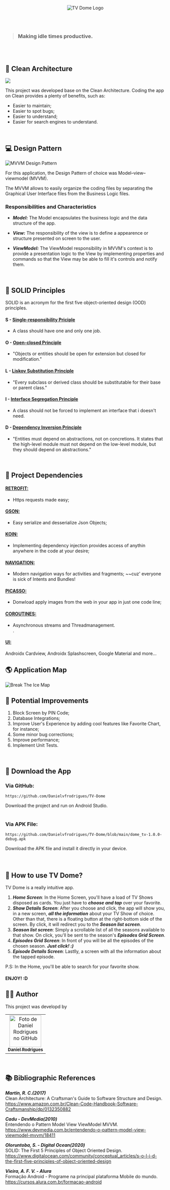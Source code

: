 <p align="center">
<img src="https://github.com/Danielvfrodrigues/TV-Dome/blob/main/app/src/main/res/drawable/TV_DOME-removebg-preview.png" alt="TV Dome Logo">
</p>

<br>
<br>

> ### Making idle times productive.

<br>
<br>

## 📐 Clean Architecture

<img src="https://www.objective.com.br/wp-content/uploads/2020/01/Camada-de-Dados-Data-Layer.png">

This project was developed base on the Clean Architecture.
Coding the app on Clean provides a plenty of benefits, such as: 

* Easier to maintain;
* Easier to spot bugs;
* Easier to understand;
* Easier for search engines to understand.
<br>


## 💻 Design Pattern

<img src="https://cdn.ttgtmedia.com/rms/onlineimages/whatis-model_view_viewmodel.png" alt="MVVM Design Pattern">

For this application, the Design Pattern of choice was Model–view–viewmodel (MVVM).

The MVVM allows to easily organize the coding files by separating the Graphical User Interface files from the Business Logic files.

### Responsibilities and Characteristics

* ***Model:*** The Model encapsulates the business logic and the data structure of the app.

* ***View:*** The responsibility of the view is to define a appearence or structure presented on screen to the user.

* ***ViewModel:*** The ViewModel responsibility in MVVM's context is to provide a presentation logic to the View by implementing properties and commands so that the View may be able to fill it's controls and notify them.
<br>


## 🧱 SOLID Principles


SOLID is an acronym for the first five object-oriented design (OOD) principles.

#### S - <ins>Single-responsibility Priciple</ins>
* A class should have one and only one job.
#### O - <ins>Open-closed Principle</ins>
* "Objects or entities should be open for extension but closed for modification."
#### L - <ins>Liskov Substitution Principle</ins>
* "Every subclass or derived class should be substitutable for their base or parent class."
#### I - <ins>Interface Segregation Principle</ins>
* A class should not be forced to implement an interface that i doesn't need.
#### D - <ins>Dependency Inversion Principle</ins>
* "Entities must depend on abstractions, not on concretions. It states that the high-level module must not depend on the low-level module, but they should depend on abstractions."
<br>


## 📎 Project Dependencies


#### <ins>RETROFIT:</ins>
* Https requests made easy;

#### <ins>GSON:</ins>
* Easy serialize and desserialize Json Objects;

#### <ins>KOIN:</ins>
* Implementing dependency injection provides access of anythin anywhere in the code at your desire;

#### <ins>NAVIGATION:</ins>
* Modern navigation ways for activities and fragments; ~~cuz' everyone is sick of Intents and Bundles!

#### <ins>PICASSO:</ins>
* Donwload apply images from the web in your app in just one code line;

#### <ins>COROUTINES:</ins>
* Asynchronous streams and Threadmanagement.<br>.

#### <ins>UI:</ins>
Androidx Cardview,
Androidx Splashscreen,
Google Material
and more...


## 🌎 Application Map

<img src="https://github.com/Danielvfrodrigues/appbreaktheice/blob/master/app/src/main/res/drawable/break_the_ice_map.png" alt="Break The Ice Map"> 
<br>


## 🔨 Potential Improvements


1. Block Screen by PIN Code;
2. Database Integrations;
3. Improve User's Experience by adding cool features like Favorite Chart, for instance;
4. Some minor bug corrections;
5. Improve performance;
6. Implement Unit Tests.

<br>

## 💾 Download the App


### Via GitHub:
```
https://github.com/Danielvfrodrigues/TV-Dome
```
Download the project and run on Android Studio.
<br>
<br>

### Via APK File:
```
https://github.com/Danielvfrodrigues/TV-Dome/blob/main/dome_tv-1.0.0-debug.apk
```
Download the APK file and install it directly in your device.
<br>
<br>
<br>


## 🚀 How to use TV Dome?


TV Dome is a really intuitive app.

1. ***Home Screen***: In the Home Screen, you'll have a load of TV Shows disposed as cards. You just have to ***choose and tap*** over your favorite.
2. ***Show Details Screen***: After you choose and click, the app will show you, in a new screen, ***all the information*** about your TV Show of choice. Other than that, there is a floating button at the right-bottom side of the screen. By click, it will redirect you to the ***Season list screen***.
3. ***Season list screen***: Simply a scrollable list of all the seasons available to that show. On click, you'll be sent to the season's ***Episodes Grid Screen***.
4. ***Episodes Grid Screen***: In front of you will be all the episodes of the chosen season. ***Just click! :)***
5. ***Episode Details Screen***: Lastlly, a screen with all the information about the tapped episode.

P.S: In the Home, you'll be able to search for your favorite show.

#### ENJOY! :D

## 👨‍🚀 Author

This project was developd by

<table>
  <tr>
    <td align="center">
      <a href="https://www.linkedin.com/in/danielvfrodrigues/">
        <img src="https://avatars3.githubusercontent.com/u/78156528" width="100px;" alt="Foto de Daniel Rodrigues no GitHub"/><br>
        <sub>
          <b>Daniel Rodrigues</b>
        </sub>
      </a>
    </td>
  </tr>
</table>
<br>


## 📚 Bibliographic References<br>


***Martin, R. C.(2017)***  <br>
Clean Architecture: A Craftsman's Guide to Software Structure and Design. <br>
https://www.amazon.com.br/Clean-Code-Handbook-Software-Craftsmanship/dp/0132350882

***Cadu - DevMedia(2010)*** <br>
Entendendo o Pattern Model View ViewModel MVVM. <br>
https://www.devmedia.com.br/entendendo-o-pattern-model-view-viewmodel-mvvm/18411

***Oloruntoba, S. - Digital Ocean(2020)*** <br>
SOLID: The First 5 Principles of Object Oriented Design. <br>
https://www.digitalocean.com/community/conceptual_articles/s-o-l-i-d-the-first-five-principles-of-object-oriented-design

***Vieira, A. F. V. - Alura*** <br>
Formação Android - Programe na principal plataforma Mobile do mundo. <br>
https://cursos.alura.com.br/formacao-android
